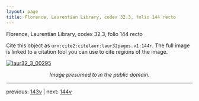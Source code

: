 ```yaml
---
layout: page
title: Florence, Laurentian Library, codex 32.3, folio 144 recto
---
```


Florence, Laurentian Library, codex 32.3, folio 144 recto

Cite this object as `urn:cite2:citelaur:laur32pages.v1:144r`.  The full image is linked to a citation tool you can use to cite regions of the image.

[![laur32_3_00295](http://www.homermultitext.org/iipsrv?IIIF=/project/homer/pyramidal/deepzoom/citelaur/laur32imgs/v1/laur32_3_00295.tif/full/800,/0/default.jpg)](http://www.homermultitext.org/ict2/?urn=urn:cite2:citelaur:laur32imgs.v1:laur32_3_00295) 

<p style="text-align: center; font-style: italic;">Image presumed to in the public domain.</p>

---

previous: [143v](../143v/) | next: [144v](../144v/)